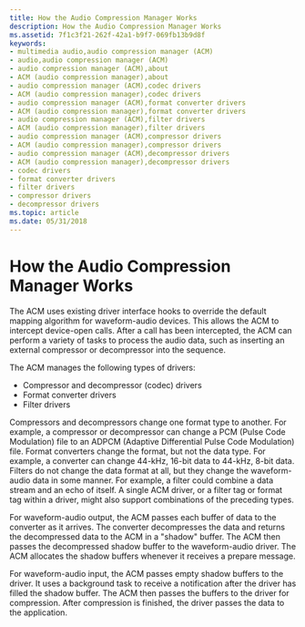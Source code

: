 ```yaml
---
title: How the Audio Compression Manager Works
description: How the Audio Compression Manager Works
ms.assetid: 7f1c3f21-262f-42a1-b9f7-069fb13b9d8f
keywords:
- multimedia audio,audio compression manager (ACM)
- audio,audio compression manager (ACM)
- audio compression manager (ACM),about
- ACM (audio compression manager),about
- audio compression manager (ACM),codec drivers
- ACM (audio compression manager),codec drivers
- audio compression manager (ACM),format converter drivers
- ACM (audio compression manager),format converter drivers
- audio compression manager (ACM),filter drivers
- ACM (audio compression manager),filter drivers
- audio compression manager (ACM),compressor drivers
- ACM (audio compression manager),compressor drivers
- audio compression manager (ACM),decompressor drivers
- ACM (audio compression manager),decompressor drivers
- codec drivers
- format converter drivers
- filter drivers
- compressor drivers
- decompressor drivers
ms.topic: article
ms.date: 05/31/2018
---
```


# How the Audio Compression Manager Works

The ACM uses existing driver interface hooks to override the default mapping algorithm for waveform-audio devices. This allows the ACM to intercept device-open calls. After a call has been intercepted, the ACM can perform a variety of tasks to process the audio data, such as inserting an external compressor or decompressor into the sequence.

The ACM manages the following types of drivers:

-   Compressor and decompressor (codec) drivers
-   Format converter drivers
-   Filter drivers

Compressors and decompressors change one format type to another. For example, a compressor or decompressor can change a PCM (Pulse Code Modulation) file to an ADPCM (Adaptive Differential Pulse Code Modulation) file. Format converters change the format, but not the data type. For example, a converter can change 44-kHz, 16-bit data to 44-kHz, 8-bit data. Filters do not change the data format at all, but they change the waveform-audio data in some manner. For example, a filter could combine a data stream and an echo of itself. A single ACM driver, or a filter tag or format tag within a driver, might also support combinations of the preceding types.

For waveform-audio output, the ACM passes each buffer of data to the converter as it arrives. The converter decompresses the data and returns the decompressed data to the ACM in a "shadow" buffer. The ACM then passes the decompressed shadow buffer to the waveform-audio driver. The ACM allocates the shadow buffers whenever it receives a prepare message.

For waveform-audio input, the ACM passes empty shadow buffers to the driver. It uses a background task to receive a notification after the driver has filled the shadow buffer. The ACM then passes the buffers to the driver for compression. After compression is finished, the driver passes the data to the application.

 

 




